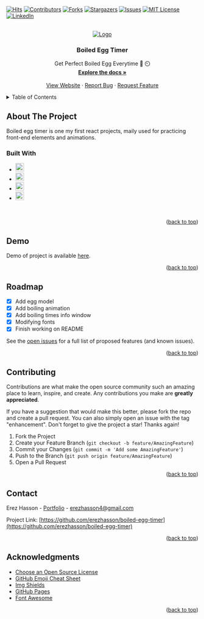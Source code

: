 <div id="top"></div>
<!--
*** Thanks for checking out the boiled-egg-timer. If you have a suggestion
*** that would make this better, please fork the repo and create a pull request
*** or simply open an issue with the tag "enhancement".
*** Don't forget to give the project a star!
*** Thanks again! Now go create something AMAZING! :D
-->



<!-- PROJECT SHIELDS -->
<!--
*** I'm using markdown "reference style" links for readability.
*** Reference links are enclosed in brackets [ ] instead of parentheses ( ).
*** See the bottom of this document for the declaration of the reference variables
*** for contributors-url, forks-url, etc. This is an optional, concise syntax you may use.
*** https://www.markdownguide.org/basic-syntax/#reference-style-links
-->
[![Hits](https://hits.seeyoufarm.com/api/count/incr/badge.svg?url=https%3A%2F%2Fgithub.com%2Ferezhasson%2Fboiled-egg-timer&count_bg=%23FFB100&title_bg=%23555555&icon=&icon_color=%23E7E7E7&title=hits&edge_flat=false)](https://hits.seeyoufarm.com)
[![Contributors][contributors-shield]][contributors-url]
[![Forks][forks-shield]][forks-url]
[![Stargazers][stars-shield]][stars-url]
[![Issues][issues-shield]][issues-url]
[![MIT License][license-shield]][license-url]
[![LinkedIn][linkedin-shield]][linkedin-url]

<!-- PROJECT LOGO -->
<br />
<div align="center">
  <a href="https://boiled-egg-timer.herokuapp.com/">
    <img src="https://user-images.githubusercontent.com/69516798/149393960-1aafacbc-cf7d-4d52-b737-f85d14c25990.png" alt="Logo">
  </a>
  
  <h3 align="center">Boiled Egg Timer</h3>

  <p align="center">
    Get Perfect Boiled Egg Everytime 🍳 ⏲️
    <br />
    <a href="https://github.com/erezhasson/boiled-egg-timer"><strong>Explore the docs »</strong></a>
    <br />
    <br />
    <a href="https://youtu.be/4ylUOvWFy60">View Website</a>
    ·
    <a href="https://github.com/erezhasson/boiled-egg-timer/issues">Report Bug</a>
    ·
    <a href="https://github.com/erezhasson/boiled-egg-timer/issues">Request Feature</a>
  </p>
</div>



<!-- TABLE OF CONTENTS -->
<details>
  <summary>Table of Contents</summary>
  <ol>
    <li>
      <a href="#about-the-project">About The Project</a>
      <ul>
        <li><a href="#built-with">Built With</a></li>
      </ul>
    </li>
    <li>
      <a href="#getting-started">Getting Started</a>
      <ul>
        <li><a href="#prerequisites">Prerequisites</a></li>
<!--         <li><a href="#installation">Installation</a></li> -->
      </ul>
    </li>
    <li><a href="#usage">Usage</a></li>
    <li><a href="#roadmap">Roadmap</a></li>
    <li><a href="#contributing">Contributing</a></li>
    <li><a href="#license">License</a></li>
    <li><a href="#contact">Contact</a></li>
    <li><a href="#acknowledgments">Acknowledgments</a></li>
  </ol>
</details>



<!-- ABOUT THE PROJECT -->
## About The Project

Boiled egg timer is one my first react projects, maily used for practicing front-end elements and animations.

### Built With

* <img src="https://img.shields.io/badge/React-20232A?style=for-the-badge&logo=react&logoColor=61DAFB" height="22">
* <img src="https://img.shields.io/badge/HTML5-E34F26?style=for-the-badge&logo=html5&logoColor=white" height="22">
* <img src="https://img.shields.io/badge/CSS3-1572B6?style=for-the-badge&logo=css3&logoColor=white" height="22">
* <img src="https://img.shields.io/badge/JavaScript-323330?style=for-the-badge&logo=javascript&logoColor=F7DF1E" height="22">
&nbsp;

<p align="right">(<a href="#top">back to top</a>)</p>



<!-- GETTING STARTED -->
## Demo

Demo of project is available [here](https://boiled-egg-timer.herokuapp.com/). 


 
<!-- ### Installation

_Below is an example of how you can instruct your audience on installing and setting up your app. This template doesn't rely on any external dependencies or services._

1. Get a free API Key at [https://example.com](https://example.com)
2. Clone the repo
   ```sh
   git clone https://github.com/your_username_/Project-Name.git
   ```
3. Install NPM packages
   ```sh
   npm install
   ```
4. Enter your API in `config.js`
   ```js
   const API_KEY = 'ENTER YOUR API';
   ``` -->

<p align="right">(<a href="#top">back to top</a>)</p>



<!-- ROADMAP -->
## Roadmap

- [x] Add egg model
- [x] Add boiling animation
- [x] Add boiling times info window
- [x] Modifying fonts
- [x] Finish working on README  

See the [open issues](https://github.com/erezhasson/boiled-egg-timer/issues) for a full list of proposed features (and known issues).

<p align="right">(<a href="#top">back to top</a>)</p>



<!-- CONTRIBUTING -->
## Contributing

Contributions are what make the open source community such an amazing place to learn, inspire, and create. Any contributions you make are **greatly appreciated**.

If you have a suggestion that would make this better, please fork the repo and create a pull request. You can also simply open an issue with the tag "enhancement".
Don't forget to give the project a star! Thanks again!

1. Fork the Project
2. Create your Feature Branch (`git checkout -b feature/AmazingFeature`)
3. Commit your Changes (`git commit -m 'Add some AmazingFeature'`)
4. Push to the Branch (`git push origin feature/AmazingFeature`)
5. Open a Pull Request

<p align="right">(<a href="#top">back to top</a>)</p>

<!-- CONTACT -->
## Contact

Erez Hasson - [Portfolio](https://portfolio-erezhasson.web.app/) - erezhasson4@gmail.com

Project Link: [https://github.com/erezhasson/boiled-egg-timer](https://github.com/erezhasson/boiled-egg-timer)

<p align="right">(<a href="#top">back to top</a>)</p>



<!-- ACKNOWLEDGMENTS -->
## Acknowledgments

* [Choose an Open Source License](https://choosealicense.com)
* [GitHub Emoji Cheat Sheet](https://www.webpagefx.com/tools/emoji-cheat-sheet)
* [Img Shields](https://shields.io)
* [GitHub Pages](https://pages.github.com)
* [Font Awesome](https://fontawesome.com)
<!-- * [React Icons](https://react-icons.github.io/react-icons/search) -->

<p align="right">(<a href="#top">back to top</a>)</p>



<!-- MARKDOWN LINKS & IMAGES -->
<!-- https://www.markdownguide.org/basic-syntax/#reference-style-links -->
[contributors-shield]: https://img.shields.io/github/contributors/erezhasson/boiled-egg-timer.svg?edge_flat=false
[contributors-url]: https://github.com/erezhasson/boiled-egg-timer/graphs/contributors
[forks-shield]: https://img.shields.io/github/forks/erezhasson/boiled-egg-timer.svg?edge_flat=false
[forks-url]: https://github.com/erezhasson/boiled-egg-timer/network/members
[stars-shield]: https://img.shields.io/github/stars/erezhasson/boiled-egg-timer.svg?edge_flat=false
[stars-url]: https://github.com/erezhasson/boiled-egg-timer/stargazers
[issues-shield]: https://img.shields.io/github/issues/erezhasson/boiled-egg-timer.svg?edge_flat=false
[issues-url]: https://github.com/erezhasson/boiled-egg-timer/issues
[license-shield]: https://img.shields.io/github/license/erezhasson/boiled-egg-timer.svg?edge_flat=false
[license-url]: https://github.com/erezhasson/boiled-egg-timer/blob/main/LICENSE
[linkedin-shield]: https://img.shields.io/badge/-LinkedIn-black.svg?edge_flat=false&logo=linkedin&colorB=555
[linkedin-url]: https://linkedin.com/in/erezhasson
[product-screenshot]: https://user-images.githubusercontent.com/69516798/148563962-ec12f890-a85b-489d-8688-b714f9303d65.png
